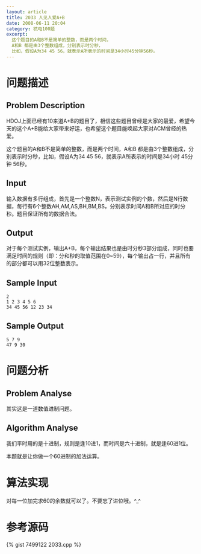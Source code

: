 ```yaml
---
layout: article
title: 2033 人见人爱A+B
date: 2008-06-11 20:04
category: 杭电100题
excerpt:
  这个题目的A和B不是简单的整数，而是两个时间，
  A和B 都是由3个整数组成，分别表示时分秒，
  比如，假设A为34 45 56，就表示A所表示的时间是34小时45分钟56秒。
---
```

# 问题描述

## Problem Description

HDOJ上面已经有10来道A+B的题目了，相信这些题目曾经是大家的最爱，希望今天的这个A+B能给大家带来好运，也希望这个题目能唤起大家对ACM曾经的热爱。

这个题目的A和B不是简单的整数，而是两个时间，A和B 都是由3个整数组成，分别表示时分秒，比如，假设A为34 45 56，就表示A所表示的时间是34小时 45分钟 56秒。

## Input

输入数据有多行组成，首先是一个整数N，表示测试实例的个数，然后是N行数据，每行有6个整数AH,AM,AS,BH,BM,BS，分别表示时间A和B所对应的时分秒。题目保证所有的数据合法。

## Output

对于每个测试实例，输出A+B，每个输出结果也是由时分秒3部分组成，同时也要满足时间的规则（即：分和秒的取值范围在0~59），每个输出占一行，并且所有的部分都可以用32位整数表示。

## Sample Input

    2
    1 2 3 4 5 6
    34 45 56 12 23 34

## Sample Output

    5 7 9
    47 9 30

# 问题分析

## Problem Analyse

其实这是一道数值进制问题。

## Algorithm Analyse

我们平时用的是十进制，规则是逢10进1，而时间是六十进制，就是逢60进1位。

本题就是让你做一个60进制的加法运算。

# 算法实现

对每一位加完求60的余数就可以了。不要忘了进位哦。^_^

# 参考源码

{% gist 7499122 2033.cpp %}
